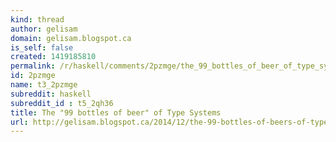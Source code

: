```yaml
---
kind: thread
author: gelisam
domain: gelisam.blogspot.ca
is_self: false
created: 1419185810
permalink: /r/haskell/comments/2pzmge/the_99_bottles_of_beer_of_type_systems/
id: 2pzmge
name: t3_2pzmge
subreddit: haskell
subreddit_id : t5_2qh36
title: The "99 bottles of beer" of Type Systems
url: http://gelisam.blogspot.ca/2014/12/the-99-bottles-of-beers-of-type-systems_21.html
---
```




